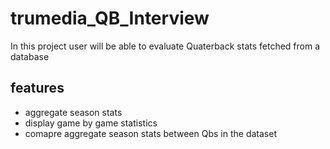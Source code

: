 # trumedia_QB_Interview
In this project user will be able to evaluate Quaterback stats fetched from a database

## features 
 - aggregate season stats
 - display game by game statistics  
 - comapre aggregate season stats between Qbs in the dataset 
